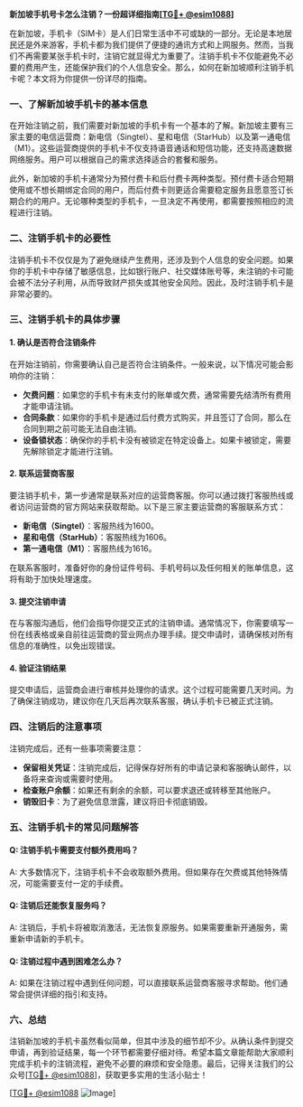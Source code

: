 **新加坡手机号卡怎么注销？一份超详细指南[[TG💪+ @esim1088](https://t.me/s/esim1088)]**

在新加坡，手机卡（SIM卡）是人们日常生活中不可或缺的一部分。无论是本地居民还是外来游客，手机卡都为我们提供了便捷的通讯方式和上网服务。然而，当我们不再需要某张手机卡时，注销它就显得尤为重要了。注销手机卡不仅能避免不必要的费用产生，还能保护我们的个人信息安全。那么，如何在新加坡顺利注销手机卡呢？本文将为你提供一份详尽的指南。

### 一、了解新加坡手机卡的基本信息

在开始注销之前，我们需要对新加坡的手机卡有一个基本的了解。新加坡主要有三家主要的电信运营商：新电信（Singtel）、星和电信（StarHub）以及第一通电信（M1）。这些运营商提供的手机卡不仅支持语音通话和短信功能，还支持高速数据网络服务。用户可以根据自己的需求选择适合的套餐和服务。

此外，新加坡的手机卡通常分为预付费卡和后付费卡两种类型。预付费卡适合短期使用或不想长期绑定合同的用户，而后付费卡则更适合需要稳定服务且愿意签订长期合约的用户。无论哪种类型的手机卡，一旦决定不再使用，都需要按照相应的流程进行注销。

### 二、注销手机卡的必要性

注销手机卡不仅仅是为了避免继续产生费用，还涉及到个人信息的安全问题。如果你的手机卡中存储了敏感信息，比如银行账户、社交媒体账号等，未注销的卡可能会被不法分子利用，从而导致财产损失或其他安全风险。因此，及时注销手机卡是非常必要的。

### 三、注销手机卡的具体步骤

#### 1. 确认是否符合注销条件

在开始注销前，你需要确认自己是否符合注销条件。一般来说，以下情况可能会影响你的注销：

- **欠费问题**：如果您的手机卡有未支付的账单或欠费，通常需要先结清所有费用才能申请注销。
- **合同条款**：如果你的手机卡是通过后付费方式购买，并且签订了合同，那么在合同到期之前可能无法自由注销。
- **设备锁状态**：确保你的手机卡没有被锁定在特定设备上。如果卡被锁定，需要先解除锁定才能进行注销。

#### 2. 联系运营商客服

要注销手机卡，第一步通常是联系对应的运营商客服。你可以通过拨打客服热线或者访问运营商的官方网站来获取帮助。以下是三家主要运营商的客服联系方式：

- **新电信（Singtel）**：客服热线为1600。
- **星和电信（StarHub）**：客服热线为1606。
- **第一通电信（M1）**：客服热线为1616。

在联系客服时，准备好你的身份证件号码、手机号码以及任何相关的账单信息，这将有助于加快处理速度。

#### 3. 提交注销申请

在与客服沟通后，他们会指导你提交正式的注销申请。通常情况下，你需要填写一份在线表格或亲自前往运营商的营业网点办理手续。提交申请时，请确保核对所有信息的准确性，以免出现错误。

#### 4. 验证注销结果

提交申请后，运营商会进行审核并处理你的请求。这个过程可能需要几天时间。为了确保注销成功，建议你在几天后再次联系客服，确认手机卡已被正式注销。

### 四、注销后的注意事项

注销完成后，还有一些事项需要注意：

- **保留相关凭证**：注销完成后，记得保存好所有的申请记录和客服确认邮件，以备将来查询或需要时使用。
- **检查账户余额**：如果还有剩余的余额，可以要求退还或转移至其他账户。
- **销毁旧卡**：为了避免信息泄露，建议将旧卡彻底销毁。

### 五、注销手机卡的常见问题解答

#### Q: 注销手机卡需要支付额外费用吗？
A: 大多数情况下，注销手机卡不会收取额外费用。但如果存在欠费或其他特殊情况，可能需要支付一定的手续费。

#### Q: 注销后还能恢复服务吗？
A: 注销后，手机卡将被取消激活，无法恢复原服务。如果需要重新开通服务，需重新申请新的手机卡。

#### Q: 注销过程中遇到困难怎么办？
A: 如果在注销过程中遇到任何问题，可以直接联系运营商客服寻求帮助。他们通常会提供详细的指引和支持。

### 六、总结

注销新加坡的手机卡虽然看似简单，但其中涉及的细节却不少。从确认条件到提交申请，再到验证结果，每一个环节都需要仔细对待。希望本篇文章能帮助大家顺利完成手机卡的注销流程，避免不必要的麻烦和安全隐患。最后，记得关注我们的公众号[[TG💪+ @esim1088](https://t.me/s/esim1088)]，获取更多实用的生活小贴士！

[[TG💪+ @esim1088](https://t.me/s/esim1088) ![Image](https://i.postimg.cc/4NQfJmqS/Snipaste-2025-05-13-00-14-12.png)]